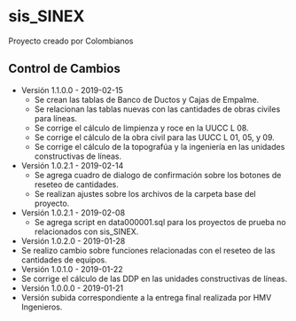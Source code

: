 # sis_SINEX
Proyecto creado por Colombianos

## Control de Cambios
* Versión 1.1.0.0 - 2019-02-15
  * Se crean las tablas de Banco de Ductos y Cajas de Empalme.
  * Se relacionan las tablas nuevas con las cantidades de obras civiles para líneas.
  * Se corrige el cálculo de limpienza y roce en la UUCC L 08.
  * Se corrige el cálculo de la obra civil para las UUCC L 01, 05, y 09.
  * Se corrige el cálculo de la topografúa y la ingeniería en las unidades constructivas de líneas.
* Versión 1.0.2.1 - 2019-02-14
  * Se agrega cuadro de dialogo de confirmación sobre los botones de reseteo de cantidades.
  * Se realizan ajustes sobre los archivos de la carpeta base del proyecto.
* Versión 1.0.2.1 - 2019-02-08
  * Se agrega script en data000001.sql para los proyectos de prueba no relacionados con sis_SINEX.  
* Versión 1.0.2.0 - 2019-01-28
 * Se realizo cambio sobre funciones relacionadas con el reseteo de las cantidades de equipos.
* Versión 1.0.1.0 - 2019-01-22
 * Se corrige el cálculo de las DDP en las unidades constructivas de líneas.
* Versión 1.0.0.0 - 2019-01-21
 * Versión subida correspondiente a la entrega final realizada por HMV Ingenieros.
